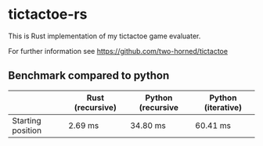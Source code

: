 # tictactoe-rs
This is Rust implementation of my tictactoe game evaluater.

For further information see https://github.com/two-horned/tictactoe

## Benchmark compared to python

|                   | Rust (recursive)  | Python (recursive  | Python (iterative)  |
|-------------------|-------------------|--------------------|---------------------|
| Starting position |  2.69 ms          | 34.80 ms           | 60.41 ms


